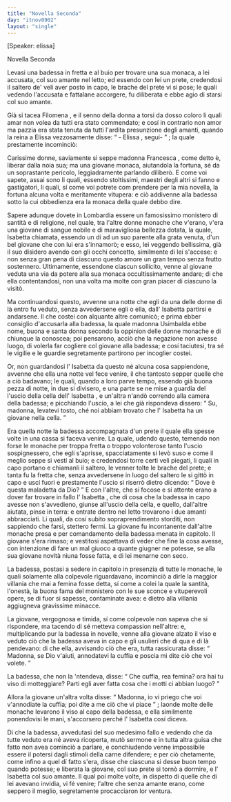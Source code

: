 ```yaml
---
title: "Novella Seconda"
day: "itnov0902"
layout: "single"
---
```

<html>
 <head>
 </head>
 <body>
  <div id="nov0902" type="novella" who="elissa">
   <p>
    [Speaker: elissa]
   </p>
   <head>
    Novella Seconda
   </head>
   <argument>
    <p>
     <milestone id="p09020001"/>
     Levasi una badessa in fretta e al buio per trovare una sua monaca, a lei accusata, col suo amante nel letto; ed essendo con lei un prete, credendosi il saltero de' veli aver posto in capo, le brache del prete vi si pose; le quali vedendo l'accusata e fattalane accorgere, fu diliberata e ebbe agio di starsi col suo amante.
    </p>
   </argument>
   <div3 type="commentary" who="author">
    <p>
     <milestone id="p09020002"/>
     Gi&agrave; si tacea
     <name persref="filomena" type="person">
      Filomena
     </name>
     , e il senno della donna a torsi da dosso coloro li quali amar non volea da tutti era stato commendato; e cos&iacute; in contrario non amor ma pazzia era stata tenuta da tutti l'ardita presunzione degli amanti, quando
     <name persref="emilia" type="person">
      la reina
     </name>
     a
     <name persref="elissa" type="person">
      Elissa
     </name>
     vezzosamente disse:
     <q direct="unspecified" who="emilia">
      -
      <name persref="elissa" type="person">
       Elissa
      </name>
      , segui-
     </q>
     ; la quale prestamente incominci&ograve;:
    </p>
   </div3>
   <div3 type="commentary" who="elissa">
    <p>
     <milestone id="p09020003"/>
     Carissime donne, saviamente si seppe
     <name persref="francesca" type="person">
      madonna Francesca
     </name>
     , come detto &egrave;, liberar dalla noia sua; ma una giovane monaca, aiutandola la fortuna, s&eacute; da un soprastante pericolo, leggiadramente parlando diliber&ograve;.
     <milestone id="p09020004"/>
     E come voi sapete, assai sono li quali, essendo stoltissimi, maestri degli altri si fanno e gastigatori, li quali, s&iacute; come voi potrete com prendere per la mia novella, la fortuna alcuna volta e meritamente vitupera: e ci&ograve; addivenne alla badessa sotto la cui obbedienza era la monaca della quale debbo dire.
    </p>
   </div3>
   <p>
    <milestone id="p09020005"/>
    Sapere adunque dovete in
    <name placeref="lombardia" type="place">
     Lombardia
    </name>
    essere un famosissimo monistero di santit&agrave; e di religione, nel quale, tra l'altre donne monache che v'erano, v'era una giovane di sangue nobile e di maravigliosa bellezza dotata, la quale,
    <name persref="isabetta" type="person">
     Isabetta
    </name>
    chiamata, essendo un d&iacute; ad un suo parente alla grata venuta, d'un bel giovane che con lui era s'innamor&ograve;; e esso, lei veggendo bellissima, gi&agrave; il suo disidero avendo con gli occhi concetto, similmente di lei s'accese: e non senza gran pena di ciascuno questo amore un gran tempo senza frutto sostennero.
    <milestone id="p09020006"/>
    Ultimamente, essendone ciascun sollicito, venne al giovane veduta una via da potere alla sua monaca occultissimamente andare; di che ella contentandosi, non una volta ma molte con gran piacer di ciascuno la visit&ograve;.
   </p>
   <p>
    <milestone id="p09020007"/>
    Ma continuandosi questo, avvenne una notte che egli da una delle donne di l&agrave; entro fu veduto, senza avvedersene egli o ella, dall'
    <name persref="isabetta" type="person">
     Isabetta
    </name>
    partirsi e andarsene. Il che costei con alquante altre comunic&ograve;; e prima ebber consiglio d'accusarla alla badessa, la quale
    <name persref="usimbalda" type="person">
     madonna Usimbalda
    </name>
    ebbe nome, buona e santa donna secondo la oppinion delle donne monache e di chiunque la conoscea; poi pensarono, acci&ograve; che la negazione non avesse luogo, di volerla far cogliere col giovane alla badessa; e cos&iacute; taciutesi, tra s&eacute; le vigilie e le guardie segretamente partirono per incoglier costei.
   </p>
   <p>
    <milestone id="p09020008"/>
    Or, non guardandosi l'
    <name persref="isabetta" type="person">
     Isabetta
    </name>
    da questo n&eacute; alcuna cosa sappiendone, avvenne che ella una notte vel fece venire, il che tantosto sepper quelle che a ci&ograve; badavano; le quali, quando a loro parve tempo, essendo gi&agrave; buona pezza di notte, in due si divisero, e una parte se ne mise a guardia del l'uscio della cella dell'
    <name persref="isabetta" type="person">
     Isabetta
    </name>
    , e un'altra n'and&ograve; correndo alla camera della badessa; e picchiando l'uscio, a lei che gi&agrave; rispondeva dissero:
    <q direct="unspecified" who="monache-0902">
     Su, madonna, levatevi tosto, ch&eacute; noi abbiam trovato che l'
     <name persref="isabetta" type="person">
      Isabetta
     </name>
     ha un giovane nella cella.
    </q>
   </p>
   <p>
    <milestone id="p09020009"/>
    Era quella notte la badessa accompagnata d'un prete il quale ella spesse volte in una cassa si faceva venire. La quale, udendo questo, temendo non forse le monache per troppa fretta o troppo volonterose tanto l'uscio sospignessero, che egli s'aprisse, spacciatamente si lev&ograve; suso e come il meglio seppe si vest&iacute; al buio; e credendosi torre certi veli piegati, li quali in capo portano e chiamanli il saltero, le venner tolte le brache del prete;
    <milestone id="p09020010"/>
    e tanta fu la fretta che, senza avvedersene in luogo del saltero le si gitt&ograve; in capo e usc&iacute; fuori e prestamente l'uscio si riserr&ograve; dietro dicendo:
    <q direct="unspecified" who="usimbalda">
     Dove &egrave; questa maladetta da Dio?
    </q>
    <milestone id="p09020011"/>
    E con l'altre, che s&iacute; focose e s&iacute; attente erano a dover far trovare in fallo l'
    <name persref="isabetta" type="person">
     Isabetta
    </name>
    , che di cosa che la badessa in capo avesse non s'avvedieno, giunse all'uscio della cella, e quello, dall'altre aiutata, pinse in terra: e entrate dentro nel letto trovarono i due amanti abbracciati. Li quali, da cos&iacute; subito sopraprendimento storditi, non sappiendo che farsi, stettero fermi.
    <milestone id="p09020012"/>
    La giovane fu incontanente dall'altre monache presa e per comandamento della badessa menata in capitolo. Il giovane s'era rimaso; e vestitosi aspettava di veder che fine la cosa avesse, con intenzione di fare un mal giuoco a quante giugner ne potesse, se alla sua giovane novit&agrave; niuna fosse fatta, e di lei menarne con seco.
   </p>
   <p>
    <milestone id="p09020013"/>
    La badessa, postasi a sedere in capitolo in presenzia di tutte le monache, le quali solamente alla colpevole riguardavano, incominci&ograve; a dirle la maggior villania che mai a femina fosse detta, s&iacute; come a colei la quale la santit&agrave;, l'onest&agrave;, la buona fama del monistero con le sue sconce e vituperevoli opere, se di fuor si sapesse, contaminate avea: e dietro alla villania aggiugneva gravissime minacce.
   </p>
   <p>
    <milestone id="p09020014"/>
    La giovane, vergognosa e timida, s&iacute; come colpevole non sapeva che si rispondere, ma tacendo di s&eacute; metteva compassion nell'altre: e, multiplicando pur la badessa in novelle, venne alla giovane alzato il viso e veduto ci&ograve; che la badessa aveva in capo e gli usulieri che di qua e di l&agrave; pendevano:
    <milestone id="p09020015"/>
    di che ella, avvisando ci&ograve; che era, tutta rassicurata disse:
    <q direct="unspecified" who="isabetta">
     Madonna, se Dio v'aiuti, annodatevi la cuffia e poscia mi dite ci&ograve; che voi volete.
    </q>
   </p>
   <p>
    <milestone id="p09020016"/>
    La badessa, che non la 'ntendeva, disse:
    <q direct="unspecified" who="usimbalda">
     Che cuffia, rea femina? ora hai tu viso di motteggiare? Parti egli aver fatta cosa che i motti ci abbian luogo?
    </q>
   </p>
   <p>
    <milestone id="p09020017"/>
    Allora la giovane un'altra volta disse:
    <q direct="unspecified" who="isabetta">
     Madonna, io vi priego che voi v'annodiate la cuffia; poi dite a me ci&ograve; che vi piace
    </q>
    ; laonde molte delle monache levarono il viso al capo della badessa, e ella similmente ponendovisi le mani, s'accorsero perch&eacute; l'
    <name persref="isabetta" type="person">
     Isabetta
    </name>
    cos&iacute; diceva.
   </p>
   <p>
    <milestone id="p09020018"/>
    Di che la badessa, avvedutasi del suo medesimo fallo e vedendo che da tutte veduto era n&eacute; aveva ricoperta, mut&ograve; sermone e in tutta altra guisa che fatto non avea cominci&ograve; a parlare, e conchiudendo venne impossibile essere il potersi dagli stimoli della carne difendere; e per ci&ograve; chetamente, come infino a quel d&iacute; fatto s'era, disse che ciascuna si desse buon tempo quando potesse; e liberata la giovane, col suo prete si torn&ograve; a dormire, e l'
    <name persref="isabetta" type="person">
     Isabetta
    </name>
    col suo amante.
    <milestone id="p09020019"/>
    Il qual poi molte volte, in dispetto di quelle che di lei avevano invidia, vi f&eacute; venire; l'altre che senza amante erano, come seppero il meglio, segretamente procacciaron lor ventura.
   </p>
  </div>
 </body>
</html>